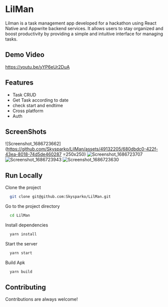 
# LilMan

Lilman is a task management app developed for a hackathon using React Native and Appwrite backend services. It allows users to stay organized and boost productivity by providing a simple and intuitive interface for managing tasks.




## Demo Video

https://youtu.be/yYP6eUr2DuA


## Features

- Task CRUD
- Get Task according to date
- check start and endtime
- Cross platform
- Auth

## ScreenShots

![Screenshot_1686723662](https://github.com/Skysparko/LilMan/assets/49132205/680dbdc0-422f-43ea-8018-74d5de460287 =250x250)
![Screenshot_1686723707](https://github.com/Skysparko/LilMan/assets/49132205/b2438108-9d02-457c-8da3-b4e3b6aea5b3)
![Screenshot_1686723943](https://github.com/Skysparko/LilMan/assets/49132205/800c753e-5e62-4de8-b204-de15e256bf46)
![Screenshot_1686723630](https://github.com/Skysparko/LilMan/assets/49132205/48b7c989-7cec-46f9-be7b-b13001cd9fad)


## Run Locally

Clone the project

```bash
  git clone git@github.com:Skysparko/LilMan.git
```
    

Go to the project directory

```bash
  cd LilMan
```

Install dependencies

```bash
  yarn install 
```

Start the server

```bash
  yarn start
```

Build Apk
```bash
  yarn build
```
    
## Contributing

Contributions are always welcome!


